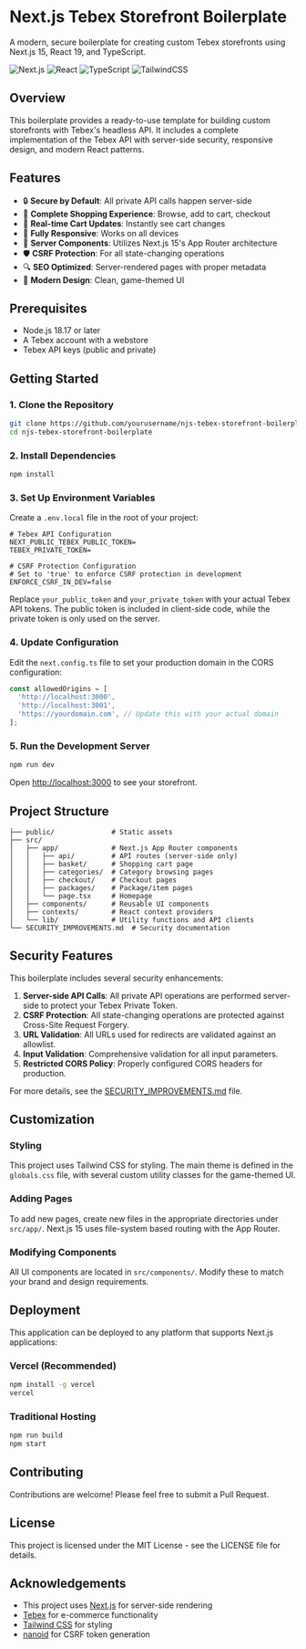 # Next.js Tebex Storefront Boilerplate

A modern, secure boilerplate for creating custom Tebex storefronts using Next.js 15, React 19, and TypeScript.

![Next.js](https://img.shields.io/badge/Next.js-15.3.2-black)
![React](https://img.shields.io/badge/React-19.0.0-blue)
![TypeScript](https://img.shields.io/badge/TypeScript-5.0.0-blue)
![TailwindCSS](https://img.shields.io/badge/TailwindCSS-4.0.0-38B2AC)

## Overview

This boilerplate provides a ready-to-use template for building custom storefronts with Tebex's headless API. It includes a complete implementation of the Tebex API with server-side security, responsive design, and modern React patterns.

## Features

- 🔒 **Secure by Default**: All private API calls happen server-side
- 🛒 **Complete Shopping Experience**: Browse, add to cart, checkout
- 🔄 **Real-time Cart Updates**: Instantly see cart changes
- 📱 **Fully Responsive**: Works on all devices
- 🚀 **Server Components**: Utilizes Next.js 15's App Router architecture
- 🛡️ **CSRF Protection**: For all state-changing operations
- 🔍 **SEO Optimized**: Server-rendered pages with proper metadata
- 💅 **Modern Design**: Clean, game-themed UI

## Prerequisites

- Node.js 18.17 or later
- A Tebex account with a webstore
- Tebex API keys (public and private)

## Getting Started

### 1. Clone the Repository

```bash
git clone https://github.com/yourusername/njs-tebex-storefront-boilerplate.git
cd njs-tebex-storefront-boilerplate
```

### 2. Install Dependencies

```bash
npm install
```

### 3. Set Up Environment Variables

Create a `.env.local` file in the root of your project:

```
# Tebex API Configuration
NEXT_PUBLIC_TEBEX_PUBLIC_TOKEN=
TEBEX_PRIVATE_TOKEN=

# CSRF Protection Configuration
# Set to 'true' to enforce CSRF protection in development
ENFORCE_CSRF_IN_DEV=false
```

Replace `your_public_token` and `your_private_token` with your actual Tebex API tokens. The public token is included in client-side code, while the private token is only used on the server.

### 4. Update Configuration

Edit the `next.config.ts` file to set your production domain in the CORS configuration:

```typescript
const allowedOrigins = [
  'http://localhost:3000',
  'http://localhost:3001',
  'https://yourdomain.com', // Update this with your actual domain
];
```

### 5. Run the Development Server

```bash
npm run dev
```

Open [http://localhost:3000](http://localhost:3000) to see your storefront.

## Project Structure

```
├── public/              # Static assets
├── src/
│   ├── app/             # Next.js App Router components
│   │   ├── api/         # API routes (server-side only)
│   │   ├── basket/      # Shopping cart page
│   │   ├── categories/  # Category browsing pages
│   │   ├── checkout/    # Checkout pages
│   │   ├── packages/    # Package/item pages
│   │   └── page.tsx     # Homepage
│   ├── components/      # Reusable UI components
│   ├── contexts/        # React context providers
│   └── lib/             # Utility functions and API clients
└── SECURITY_IMPROVEMENTS.md  # Security documentation
```

## Security Features

This boilerplate includes several security enhancements:

1. **Server-side API Calls**: All private API operations are performed server-side to protect your Tebex Private Token.
2. **CSRF Protection**: All state-changing operations are protected against Cross-Site Request Forgery.
3. **URL Validation**: All URLs used for redirects are validated against an allowlist.
4. **Input Validation**: Comprehensive validation for all input parameters.
5. **Restricted CORS Policy**: Properly configured CORS headers for production.

For more details, see the [SECURITY_IMPROVEMENTS.md](./SECURITY_IMPROVEMENTS.md) file.

## Customization

### Styling

This project uses Tailwind CSS for styling. The main theme is defined in the `globals.css` file, with several custom utility classes for the game-themed UI.

### Adding Pages

To add new pages, create new files in the appropriate directories under `src/app/`. Next.js 15 uses file-system based routing with the App Router.

### Modifying Components

All UI components are located in `src/components/`. Modify these to match your brand and design requirements.

## Deployment

This application can be deployed to any platform that supports Next.js applications:

### Vercel (Recommended)

```bash
npm install -g vercel
vercel
```

### Traditional Hosting

```bash
npm run build
npm start
```

## Contributing

Contributions are welcome! Please feel free to submit a Pull Request.

## License

This project is licensed under the MIT License - see the LICENSE file for details.

## Acknowledgements

- This project uses [Next.js](https://nextjs.org/) for server-side rendering
- [Tebex](https://tebex.io/) for e-commerce functionality
- [Tailwind CSS](https://tailwindcss.com/) for styling
- [nanoid](https://github.com/ai/nanoid) for CSRF token generation
